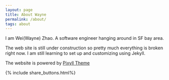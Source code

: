```yaml
---
layout: page
title: About Wayne
permalink: /about/
tags: about
---
```


I am Wei(Wayne) Zhao. A software engineer hanging around in SF bay area.

The web site is still under construction so pretty much everything is broken right now. I am still learning to set up and customizing using Jekyll.

The website is powered by [Pixyll Theme](https://github.com/johnotander/pixyll)

{% include share_buttons.html%}
